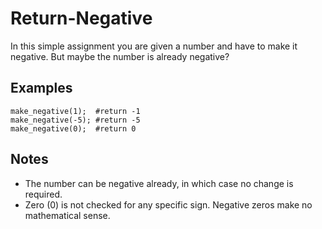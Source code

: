 # Return-Negative

In this simple assignment you are given a number and have to make it negative. But maybe the number is already negative?

## Examples

```
make_negative(1);  #return -1
make_negative(-5); #return -5
make_negative(0);  #return 0
``` 
## Notes

- The number can be negative already, in which case no change is required.
- Zero (0) is not checked for any specific sign. Negative zeros make no mathematical sense.
